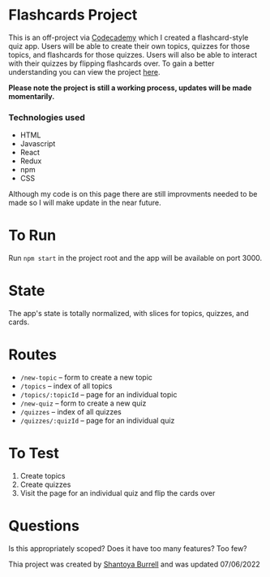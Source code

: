 # Flashcards Project 

This is an off-project via [Codecademy](https://www.codecademy.com/learn/paths/full-stack-engineer-career-path) which I  created a flashcard-style quiz app. Users will be able to create their own topics, quizzes for those topics, and flashcards for those quizzes. Users will also be able to interact with their quizzes by flipping flashcards over. To gain a better understanding you can view the project [here](https://snazzy-sfogliatella-df13e0.netlify.app/topics).

**Please note the project is still a working process, updates will be made momentarily.**

### Technologies used 
+ HTML
+ Javascript
+ React
+ Redux
+ npm
+ CSS

Although my code is on this page there are still  improvments needed to be made so I will make update in the near future.

# To Run

Run `npm start` in the project root and the app will be available on port 3000.

# State

The app's state is totally normalized, with slices for topics, quizzes, and cards.

# Routes

- `/new-topic` – form to create a new topic
- `/topics` – index of all topics
- `/topics/:topicId` – page for an individual topic
- `/new-quiz` – form to create a new quiz
- `/quizzes` – index of all quizzes
- `/quizzes/:quizId` – page for an individual quiz

# To Test

1. Create topics
2. Create quizzes
3. Visit the page for an individual quiz and flip the cards over

# Questions

Is this appropriately scoped? Does it have too many features? Too few?

Thia project was created by [Shantoya Burrell](https://github.com/Shan-Establishments/) and was updated 07/06/2022
